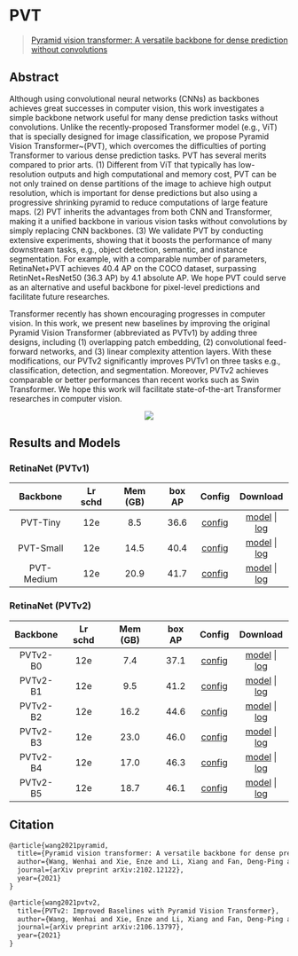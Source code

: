 # PVT

> [Pyramid vision transformer: A versatile backbone for dense prediction without convolutions](https://arxiv.org/abs/2102.12122)

<!-- [BACKBONE] -->

## Abstract

Although using convolutional neural networks (CNNs) as backbones achieves great successes in computer vision, this work investigates a simple backbone network useful for many dense prediction tasks without convolutions. Unlike the recently-proposed Transformer model (e.g., ViT) that is specially designed for image classification, we propose Pyramid Vision Transformer~(PVT), which overcomes the difficulties of porting Transformer to various dense prediction tasks. PVT has several merits compared to prior arts. (1) Different from ViT that typically has low-resolution outputs and high computational and memory cost, PVT can be not only trained on dense partitions of the image to achieve high output resolution, which is important for dense predictions but also using a progressive shrinking pyramid to reduce computations of large feature maps. (2) PVT inherits the advantages from both CNN and Transformer, making it a unified backbone in various vision tasks without convolutions by simply replacing CNN backbones. (3) We validate PVT by conducting extensive experiments, showing that it boosts the performance of many downstream tasks, e.g., object detection, semantic, and instance segmentation. For example, with a comparable number of parameters, RetinaNet+PVT achieves 40.4 AP on the COCO dataset, surpassing RetinNet+ResNet50 (36.3 AP) by 4.1 absolute AP. We hope PVT could serve as an alternative and useful backbone for pixel-level predictions and facilitate future researches.

Transformer recently has shown encouraging progresses in computer vision. In this work, we present new baselines by improving the original Pyramid Vision Transformer (abbreviated as PVTv1) by adding three designs, including (1) overlapping patch embedding, (2) convolutional feed-forward networks, and (3) linear complexity attention layers.
With these modifications, our PVTv2 significantly improves PVTv1 on three tasks e.g., classification, detection, and segmentation. Moreover, PVTv2 achieves comparable or better performances than recent works such as Swin Transformer. We hope this work will facilitate state-of-the-art Transformer researches in computer vision.

<div align=center>
<img src="https://user-images.githubusercontent.com/40661020/143969989-6f94e695-23b1-4f8f-b406-d589fdc3cfb2.png"/>
</div>

## Results and Models

### RetinaNet (PVTv1)

|  Backbone  | Lr schd | Mem (GB) | box AP |                   Config                   |                                                                                                                                        Download                                                                                                                                        |
| :--------: | :-----: | :------: | :----: | :----------------------------------------: | :------------------------------------------------------------------------------------------------------------------------------------------------------------------------------------------------------------------------------------------------------------------------------------: |
|  PVT-Tiny  |   12e   |   8.5    |  36.6  | [config](./retinanet_pvt-t_fpn_1x_coco.py) | [model](https://mmassets.onedl.ai/mmdetection/v2.0/pvt/retinanet_pvt-t_fpn_1x_coco/retinanet_pvt-t_fpn_1x_coco_20210831_103110-17b566bd.pth) \| [log](https://mmassets.onedl.ai/mmdetection/v2.0/pvt/retinanet_pvt-t_fpn_1x_coco/retinanet_pvt-t_fpn_1x_coco_20210831_103110.log.json) |
| PVT-Small  |   12e   |   14.5   |  40.4  | [config](./retinanet_pvt-s_fpn_1x_coco.py) | [model](https://mmassets.onedl.ai/mmdetection/v2.0/pvt/retinanet_pvt-s_fpn_1x_coco/retinanet_pvt-s_fpn_1x_coco_20210906_142921-b6c94a5b.pth) \| [log](https://mmassets.onedl.ai/mmdetection/v2.0/pvt/retinanet_pvt-s_fpn_1x_coco/retinanet_pvt-s_fpn_1x_coco_20210906_142921.log.json) |
| PVT-Medium |   12e   |   20.9   |  41.7  | [config](./retinanet_pvt-m_fpn_1x_coco.py) | [model](https://mmassets.onedl.ai/mmdetection/v2.0/pvt/retinanet_pvt-m_fpn_1x_coco/retinanet_pvt-m_fpn_1x_coco_20210831_103243-55effa1b.pth) \| [log](https://mmassets.onedl.ai/mmdetection/v2.0/pvt/retinanet_pvt-m_fpn_1x_coco/retinanet_pvt-m_fpn_1x_coco_20210831_103243.log.json) |

### RetinaNet (PVTv2)

| Backbone | Lr schd | Mem (GB) | box AP |                    Config                     |                                                                                                                                              Download                                                                                                                                              |
| :------: | :-----: | :------: | :----: | :-------------------------------------------: | :------------------------------------------------------------------------------------------------------------------------------------------------------------------------------------------------------------------------------------------------------------------------------------------------: |
| PVTv2-B0 |   12e   |   7.4    |  37.1  | [config](./retinanet_pvtv2-b0_fpn_1x_coco.py) | [model](https://mmassets.onedl.ai/mmdetection/v2.0/pvt/retinanet_pvtv2-b0_fpn_1x_coco/retinanet_pvtv2-b0_fpn_1x_coco_20210831_103157-13e9aabe.pth) \| [log](https://mmassets.onedl.ai/mmdetection/v2.0/pvt/retinanet_pvtv2-b0_fpn_1x_coco/retinanet_pvtv2-b0_fpn_1x_coco_20210831_103157.log.json) |
| PVTv2-B1 |   12e   |   9.5    |  41.2  | [config](./retinanet_pvtv2-b1_fpn_1x_coco.py) | [model](https://mmassets.onedl.ai/mmdetection/v2.0/pvt/retinanet_pvtv2-b1_fpn_1x_coco/retinanet_pvtv2-b1_fpn_1x_coco_20210831_103318-7e169a7d.pth) \| [log](https://mmassets.onedl.ai/mmdetection/v2.0/pvt/retinanet_pvtv2-b1_fpn_1x_coco/retinanet_pvtv2-b1_fpn_1x_coco_20210831_103318.log.json) |
| PVTv2-B2 |   12e   |   16.2   |  44.6  | [config](./retinanet_pvtv2-b2_fpn_1x_coco.py) | [model](https://mmassets.onedl.ai/mmdetection/v2.0/pvt/retinanet_pvtv2-b2_fpn_1x_coco/retinanet_pvtv2-b2_fpn_1x_coco_20210901_174843-529f0b9a.pth) \| [log](https://mmassets.onedl.ai/mmdetection/v2.0/pvt/retinanet_pvtv2-b2_fpn_1x_coco/retinanet_pvtv2-b2_fpn_1x_coco_20210901_174843.log.json) |
| PVTv2-B3 |   12e   |   23.0   |  46.0  | [config](./retinanet_pvtv2-b3_fpn_1x_coco.py) | [model](https://mmassets.onedl.ai/mmdetection/v2.0/pvt/retinanet_pvtv2-b3_fpn_1x_coco/retinanet_pvtv2-b3_fpn_1x_coco_20210903_151512-8357deff.pth) \| [log](https://mmassets.onedl.ai/mmdetection/v2.0/pvt/retinanet_pvtv2-b3_fpn_1x_coco/retinanet_pvtv2-b3_fpn_1x_coco_20210903_151512.log.json) |
| PVTv2-B4 |   12e   |   17.0   |  46.3  | [config](./retinanet_pvtv2-b4_fpn_1x_coco.py) | [model](https://mmassets.onedl.ai/mmdetection/v2.0/pvt/retinanet_pvtv2-b4_fpn_1x_coco/retinanet_pvtv2-b4_fpn_1x_coco_20210901_170151-83795c86.pth) \| [log](https://mmassets.onedl.ai/mmdetection/v2.0/pvt/retinanet_pvtv2-b4_fpn_1x_coco/retinanet_pvtv2-b4_fpn_1x_coco_20210901_170151.log.json) |
| PVTv2-B5 |   12e   |   18.7   |  46.1  | [config](./retinanet_pvtv2-b5_fpn_1x_coco.py) | [model](https://mmassets.onedl.ai/mmdetection/v2.0/pvt/retinanet_pvtv2-b5_fpn_1x_coco/retinanet_pvtv2-b5_fpn_1x_coco_20210902_201800-3420eb57.pth) \| [log](https://mmassets.onedl.ai/mmdetection/v2.0/pvt/retinanet_pvtv2-b5_fpn_1x_coco/retinanet_pvtv2-b5_fpn_1x_coco_20210902_201800.log.json) |

## Citation

```latex
@article{wang2021pyramid,
  title={Pyramid vision transformer: A versatile backbone for dense prediction without convolutions},
  author={Wang, Wenhai and Xie, Enze and Li, Xiang and Fan, Deng-Ping and Song, Kaitao and Liang, Ding and Lu, Tong and Luo, Ping and Shao, Ling},
  journal={arXiv preprint arXiv:2102.12122},
  year={2021}
}
```

```latex
@article{wang2021pvtv2,
  title={PVTv2: Improved Baselines with Pyramid Vision Transformer},
  author={Wang, Wenhai and Xie, Enze and Li, Xiang and Fan, Deng-Ping and Song, Kaitao and Liang, Ding and Lu, Tong and Luo, Ping and Shao, Ling},
  journal={arXiv preprint arXiv:2106.13797},
  year={2021}
}
```
